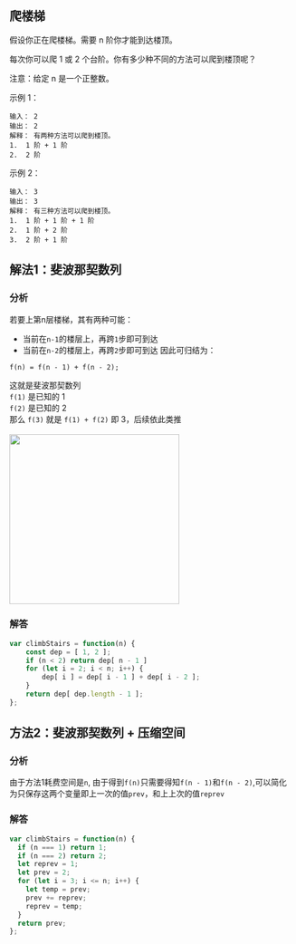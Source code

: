 ## 爬楼梯
假设你正在爬楼梯。需要 n 阶你才能到达楼顶。

每次你可以爬 1 或 2 个台阶。你有多少种不同的方法可以爬到楼顶呢？

注意：给定 n 是一个正整数。

示例 1：
```
输入： 2
输出： 2
解释： 有两种方法可以爬到楼顶。
1.  1 阶 + 1 阶
2.  2 阶
```

示例 2：
```
输入： 3
输出： 3
解释： 有三种方法可以爬到楼顶。
1.  1 阶 + 1 阶 + 1 阶
2.  1 阶 + 2 阶
3.  2 阶 + 1 阶
```
## 解法1：斐波那契数列

### 分析
若要上第n层楼梯，其有两种可能：  
- 当前在`n-1`的楼层上，再跨`1`步即可到达
- 当前在`n-2`的楼层上，再跨`2`步即可到达
因此可归结为：  
```
f(n) = f(n - 1) + f(n - 2);
```
这就是斐波那契数列  
`f(1)` 是已知的 1  
`f(2)` 是已知的 2  
那么 `f(3)` 就是 `f(1) + f(2)` 即 3，后续依此类推  
<br/>
<img src="https://gss1.bdstatic.com/9vo3dSag_xI4khGkpoWK1HF6hhy/baike/c0%3Dbaike80%2C5%2C5%2C80%2C26/sign=0dbca642c1bf6c81e33a24badd57da50/b21c8701a18b87d6b641e9350a0828381f30fd9d.jpg" width=300>
<br/>  

### 解答
```javascript
var climbStairs = function(n) {
    const dep = [ 1, 2 ];
    if (n < 2) return dep[ n - 1 ]
    for (let i = 2; i < n; i++) {
        dep[ i ] = dep[ i - 1 ] + dep[ i - 2 ];
    }
    return dep[ dep.length - 1 ];
};
```

## 方法2：斐波那契数列 + 压缩空间

### 分析
由于方法1耗费空间是`n`, 由于得到`f(n)`只需要得知`f(n - 1)`和`f(n - 2)`,可以简化为只保存这两个变量即上一次的值`prev`，和上上次的值`reprev`

### 解答
```javascript
var climbStairs = function(n) {
  if (n === 1) return 1;
  if (n === 2) return 2;
  let reprev = 1;
  let prev = 2;
  for (let i = 3; i <= n; i++) {
    let temp = prev;
    prev += reprev;
    reprev = temp;
  }
  return prev;
};
```
